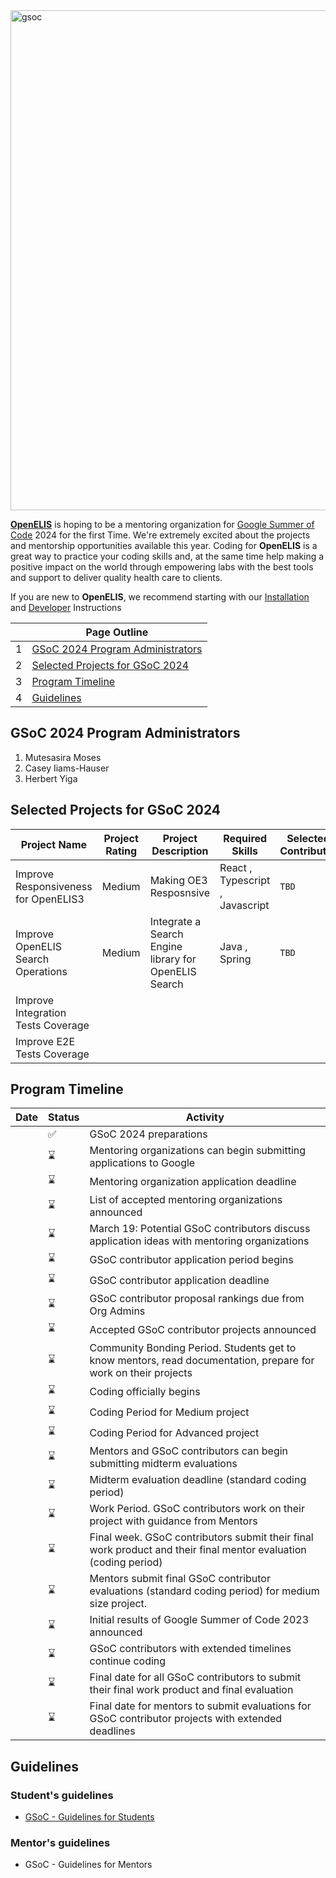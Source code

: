 
 <img src="https://github.com/I-TECH-UW/OpenELIS-Global-2/assets/29783151/a17e5666-156d-4882-91a0-606c8dc2f52e" alt="gsoc" width="800" align="center"/>  

[**OpenELIS**](https://openelis-global.org/) is hoping to be a mentoring organization for [Google Summer of Code](https://summerofcode.withgoogle.com/) 2024 for the first Time.  We're extremely excited about the projects and mentorship opportunities available this year. Coding for **OpenELIS** is a great way to practice your coding skills and, at the same time help making a positive impact on the world through empowering labs with the best tools and support to deliver quality health care to clients.

If you are new to **OpenELIS**, we recommend starting with our [Installation](https://docs.openelis-global.org/en/latest/install/) and [Developer](https://docs.openelis-global.org/en/latest/dev_setup/) Instructions

||Page Outline |
|--|--|
  |1|[GSoC 2024 Program Administrators](#gsoc-2024-program-administrators)|
  |2| [Selected Projects for GSoC 2024](#selected-projects-for-gsoc-2024)|
  |3 |[Program Timeline](#program-timeline)|
  |4 |[Guidelines](#guidelines)|


## GSoC 2024 Program Administrators
1. Mutesasira Moses 
1. Casey Iiams-Hauser 
1. Herbert Yiga

## Selected Projects for GSoC 2024
  |Project Name|Project Rating|Project Description|Required Skills |Selected Contributor | Mentors|
  |--|--|--|--|--|--|
  |Improve Responsiveness for OpenELIS3| Medium |Making OE3 Resposnsive|React , Typescript , Javascript| `TBD`| Mutesasira Moses|
  |Improve OpenELIS Search Operations|Medium| Integrate a Search Engine library for OpenELIS Search |Java , Spring |`TBD`| `TBD`|
  |Improve Integration Tests Coverage | 
  |Improve E2E Tests Coverage|  
## Program Timeline
| Date | Status | Activity |
|------|--------|----------|
|      | ✅      | GSoC 2024 preparations |
|      | ⌛      | Mentoring organizations can begin submitting applications to Google |
|      | ⌛      | Mentoring organization application deadline |
|      | ⌛      | List of accepted mentoring organizations announced |
|      | ⌛      | March 19: Potential GSoC contributors discuss application ideas with mentoring organizations |
|      | ⌛      | GSoC contributor application period begins |
|      | ⌛      | GSoC contributor application deadline |
|      | ⌛      | GSoC contributor proposal rankings due from Org Admins |
|      | ⌛      | Accepted GSoC contributor projects announced |
|      | ⌛      | Community Bonding Period. Students get to know mentors, read documentation, prepare for work on their projects |
|      | ⌛      | Coding officially begins |
|      | ⌛      | Coding Period for Medium project |
|      | ⌛      | Coding Period for Advanced project |
|      | ⌛      | Mentors and GSoC contributors can begin submitting midterm evaluations |
|      | ⌛      | Midterm evaluation deadline (standard coding period) |
|      | ⌛      | Work Period. GSoC contributors work on their project with guidance from Mentors |
|      | ⌛      | Final week. GSoC contributors submit their final work product and their final mentor evaluation (coding period) |
|      | ⌛      | Mentors submit final GSoC contributor evaluations (standard coding period) for medium size project. |
|      | ⌛      | Initial results of Google Summer of Code 2023 announced |
|      | ⌛      | GSoC contributors with extended timelines continue coding |
|      | ⌛      | Final date for all GSoC contributors to submit their final work product and final evaluation |
|      | ⌛      | Final date for mentors to submit evaluations for GSoC contributor projects with extended deadlines |


## Guidelines
### Student's guidelines
* [GSoC - Guidelines for Students](https://github.com/I-TECH-UW/OpenELIS-Global-2/wiki/GSoC-%E2%80%90-Guidelines-for-Students)
### Mentor's guidelines
* GSoC - Guidelines for Mentors

